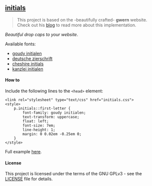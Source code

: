 ## [initials]()

> This project is based on the -beautifully crafted- **gwern** website. Check out his [blog](https://www.gwern.net/About#implementation-details) to read more about this implementation. 

*Beautiful drop caps to your website*.

Available fonts:

* [goudy initialen](https://tug.org/FontCatalogue/goudyinitialen/)
* [deutsche zierschrift](https://www.dafont.com/deutsche-zierschrif.font)
* [cheshire initials](https://www.dafont.com/cheshire-initials.font)
* [kanzlei initialen](https://www.dafont.com/kanzlei.font)

#### How to

Include the following lines to the `<head>` element:

```
<link rel="stylesheet" type="text/css" href="initials.css">
<style>
    p.initials::first-letter {
        font-family: goudy initialen;
        text-transform: uppercase;
        float: left;
        font-size: 7em;
        line-height: 1;
        margin: 0 0.02em -0.25em 0;
    }
</style>
```

Full example [here](index.html).

#### License

This project is licensed under the terms of the GNU GPLv3 - see the [LICENSE](LICENSE) file for details.
